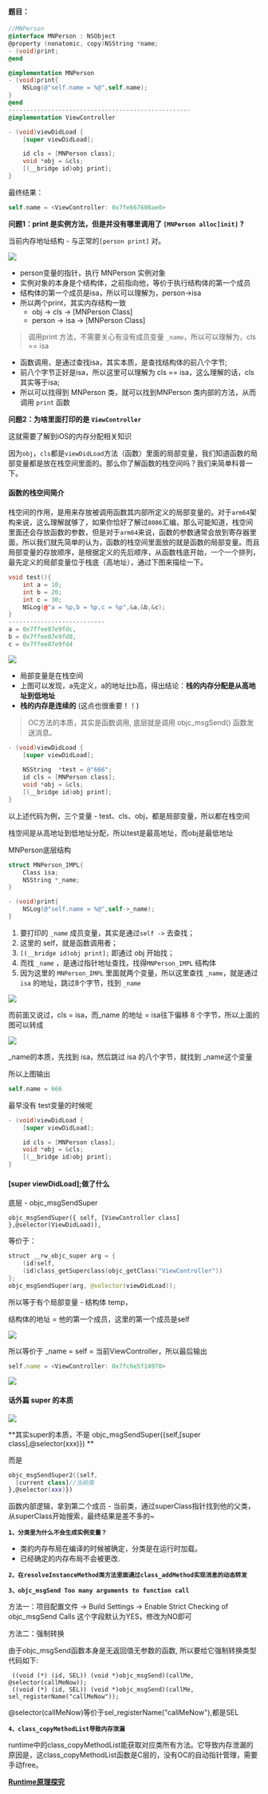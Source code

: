 #### 题目：

```objectivec
//MNPerson
@interface MNPerson : NSObject
@property (nonatomic, copy)NSString *name;
- (void)print;
@end

@implementation MNPerson
- (void)print{
    NSLog(@"self.name = %@",self.name);
}
@end
---------------------------------------------------
@implementation ViewController

- (void)viewDidLoad {
    [super viewDidLoad];

    id cls = [MNPerson class];
    void *obj = &cls;
    [(__bridge id)obj print];
}
```

最终结果：

```objective-c
self.name = <ViewController: 0x7fe667608ae0>
```

**问题1：print 是实例方法，但是并没有哪里调用了 `[MNPerson alloc]init]` ?**

当前内存地址结构 - 与正常的`[person print]` 对。

![](https://raw.githubusercontent.com/cherishloveyou/summary/main/iOS/Assets/Question1/18569867-98cb9271115aeb5c.png)

- person变量的指针，执行 MNPerson 实例对象
- 实例对象的本身是个结构体，之前指向他，等价于执行结构体的第一个成员
- 结构体的第一个成员是isa，所以可以理解为，person->isa
- 所以两个print，其实内存结构一致
  - obj -> cls -> [MNPerson Class]
  - person -> isa -> [MNPerson Class]

> 调用print 方法，不需要关心有没有成员变量 `_name`，所以可以理解为，cls == isa

- 函数调用，是通过查找isa，其实本质，是查找结构体的前八个字节;
- 前八个字节正好是isa，所以这里可以理解为 cls == isa，这么理解的话，cls其实等于isa;
- 所以可以找得到 MNPerson 类，就可以找到MNPerson 类内部的方法，从而调用 `print` 函数

**问题2：为啥里面打印的是 `ViewController`**

这就需要了解到iOS的内存分配相关知识

因为`obj`，`cls`都是`viewDidLoad`方法（函数）里面的局部变量，我们知道函数的局部变量都是放在栈空间里面的。那么你了解函数的栈空间吗？我们来简单科普一下。

#### 函数的栈空间简介

栈空间的作用，是用来存放被调用函数其内部所定义的局部变量的。对于`arm64`架构来说，这么理解就够了，如果你恰好了解过`8086`汇编，那么可能知道，栈空间里面还会存放函数的参数，但是对于`arm64`来说，函数的参数通常会放到寄存器里面，所以我们就先简单的认为，函数的栈空间里面放的就是函数的局部变量。而且局部变量的存放顺序，是根据定义的先后顺序，从函数栈底开始，一个一个排列，最先定义的局部变量位于栈底（高地址），通过下图来描绘一下。

```cpp
void test(){
    int a = 10;
    int b = 20;
    int c = 30;
    NSLog(@"a = %p,b = %p,c = %p",&a,&b,&c);
}
---------------------------
a = 0x7ffee87e9fdc,
b = 0x7ffee87e9fd8,
c = 0x7ffee87e9fd4
```

![](https://raw.githubusercontent.com/cherishloveyou/summary/main/iOS/Assets/Question1/18569867-f54ebmxa7f1e36a2.png)

- 局部变量是在栈空间
- 上图可以发现，a先定义，a的地址比b高，得出结论：**栈的内存分配是从高地址到低地址**
- **栈的内存是连续的** (这点也很重要！！)

  

> OC方法的本质，其实是函数调用, 底层就是调用 objc_msgSend() 函数发送消息。

```objectivec
- (void)viewDidLoad {
    [super viewDidLoad];
  
    NSString  *test = @"666";
    id cls = [MNPerson class];
    void *obj = &cls;
    [(__bridge id)obj print];
}
```

以上述代码为例，三个变量 - test、cls、obj，都是局部变量，所以都在栈空间

栈空间是从高地址到低地址分配，所以test是最高地址，而obj是最低地址

MNPerson底层结构

```objectivec
struct MNPerson_IMPL{
    Class isa;
    NSString *_name;
}

- (void)print{
    NSLog(@"self.name = %@",self->_name);
}
```

1. 要打印的 `_name` 成员变量，其实是通过`self ->` 去查找；
2. 这里的 self，就是函数调用者；
3. `[(__bridge id)obj print];` 即通过 obj 开始找；
4. 而找 `_name` ，是通过指针地址查找，找得`MNPerson_IMPL` 结构体
5. 因为这里的 `MNPerson_IMPL` 里面就两个变量，所以这里查找 `_name`，就是通过 `isa` 的地址，跳过8个字节，找到 `_name`

![](https://raw.githubusercontent.com/cherishloveyou/summary/main/iOS/Assets/Question1/18569867-d14a6bd1dcda7071.png)

而前面又说过，cls = isa，而_name 的地址 = isa往下偏移 8 个字节，所以上面的图可以转成

![](https://raw.githubusercontent.com/cherishloveyou/summary/main/iOS/Assets/Question1/18569867-bdedc38d7a25c738.png)



_name的本质，先找到 isa，然后跳过 isa 的八个字节，就找到 _name这个变量

所以上图输出

```objectivec
self.name = 666
```

最早没有 test变量的时候呢

```objectivec
- (void)viewDidLoad {
    [super viewDidLoad];

    id cls = [MNPerson class];
    void *obj = &cls;
    [(__bridge id)obj print];
}
```

#### [super viewDidLoad];做了什么

底层 - objc_msgSendSuper

```
objc_msgSendSuper({ self, [ViewController class] },@selector(ViewDidLoad)),
```

等价于：

```kotlin
struct __rw_objc_super arg = {
    (id)self,
    (id)class_getSuperclass(objc_getClass("ViewController"))
};  
objc_msgSendSuper(arg, @selector(viewDidLoad));
```

所以等于有个局部变量 - 结构体 temp，

结构体的地址 = 他的第一个成员，这里的第一个成员是self



![](https://raw.githubusercontent.com/cherishloveyou/summary/main/iOS/Assets/Question1/18569867-bb47154d23a130b2.png)

所以等价于 _name = self = 当前ViewController，所以最后输出

```jsx
self.name = <ViewController: 0x7fc6e5f14970>
```

![](https://raw.githubusercontent.com/cherishloveyou/summary/main/iOS/Assets/Question1/18569867-832ba979a35c5834.png)

#### 话外篇 super 的本质

![](https://raw.githubusercontent.com/cherishloveyou/summary/main/iOS/Assets/Question1/18569867-7fc0669e27e1d36a.png)

**其实super的本质，不是 objc_msgSendSuper({self,[super class],@selector(xxx)}) **

而是

```kotlin
objc_msgSendSuper2({self,
  [current class]//当前类
},@selector(xxx)})
```

函数内部逻辑，拿到第二个成员 - 当前类，通过superClass指针找到他的父类，从superClass开始搜索，最终结果是差不多的~



**`1、分类里为什么不会生成实例变量？`**

- 类的内存布局在编译的时候被确定，分类是在运行时加载。
- 已经确定的内存布局不会被更改.

**`2、在resolveInstanceMethod类方法里面通过class_addMethod实现消息的动态转发`**

**`3、objc_msgSend Too many arguments to function call`**

方法一：项目配置文件 -> Build Settings -> Enable Strict Checking of objc_msgSend Calls 这个字段默认为YES，修改为NO即可

方法二：强制转换

由于objc_msgSend函数本身是无返回值无参数的函数, 所以要给它强制转换类型代码如下:

```objc
 ((void (*) (id, SEL)) (void *)objc_msgSend)(callMe, @selector(callMeNow));
 ((void (*) (id, SEL)) (void *)objc_msgSend)(callMe, sel_registerName("callMeNow"));
```

@selector(callMeNow)等价于sel_registerName("callMeNow"),都是SEL

**`4、class_copyMethodList导致内存泄漏`**

runtime中的class_copyMethodList能获取对应类所有方法。它导致内存泄漏的原因是，这class_copyMethodList函数是C层的，没有OC的自动指针管理，需要手动free。



[**Runtime原理探究**](https://www.jianshu.com/p/d628f1b9e51e)